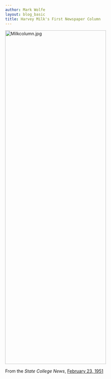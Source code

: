 ```yaml
---
author: Mark Wolfe
layout: blog_basic
title: Harvey Milk's First Newspaper Column
---
```

<div class="entry-body">
<p><img alt="Milkcolumn.jpg" height="1075" src="{{ site.url }}/posts-img/Milkcolumn.jpg" width="325"/></p>
<p>From the <em>State College News</em>,  <a href="https://archives.albany.edu/description/catalog/issues/1951_02_23.pdf">February 23, 1951</a></p>
<p><br/>
</p>
</div>